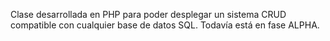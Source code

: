 Clase desarrollada en PHP para poder desplegar un sistema CRUD compatible con cualquier base de datos SQL. Todavía está en fase ALPHA.
